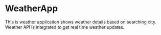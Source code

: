 # WeatherApp
This is weather application shows weather details based on searching city. Weather API is integrated to get real time weather updates.
